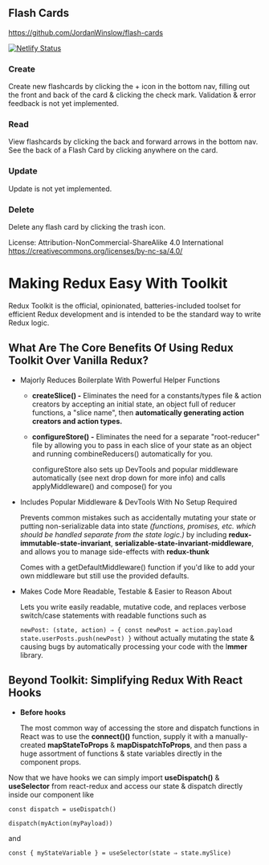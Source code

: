 ## Flash Cards

https://github.com/JordanWinslow/flash-cards

[![Netlify Status](https://api.netlify.com/api/v1/badges/4efe39d6-4646-4355-853e-3fa2ecd10c24/deploy-status)](https://redux-flash-cards.netlify.com)


### Create

Create new flashcards by clicking the + icon in the bottom nav, filling out the front and back of the card & clicking the check mark. Validation & error feedback is not yet implemented.

### Read

View flashcards by clicking the back and forward arrows in the bottom nav. See the back of a Flash Card by clicking anywhere on the card.

### Update

Update is not yet implemented.

### Delete

Delete any flash card by clicking the trash icon.

License: Attribution-NonCommercial-ShareAlike 4.0 International
https://creativecommons.org/licenses/by-nc-sa/4.0/

# Making Redux Easy With Toolkit

Redux Toolkit is the official, opinionated, batteries-included toolset for efficient Redux development and is intended to be the standard way to write Redux logic.

## What Are The Core Benefits Of Using Redux Toolkit Over Vanilla Redux?

- Majorly Reduces Boilerplate With Powerful Helper Functions
    - **createSlice() -** Eliminates the need for a constants/types file & action creators by accepting an initial state, an object full of reducer functions, a "slice name", then **automatically generating action creators and action types.**
    - **configureStore() -** Eliminates the need for a separate "root-reducer" file by allowing you to pass in each slice of your state as an object and running combineReducers() automatically for you.

        configureStore also sets up DevTools and popular middleware automatically (see next drop down for more info) and calls applyMiddleware() and compose() for you

- Includes Popular Middleware & DevTools With No Setup Required

    Prevents common mistakes such as accidentally mutating your state or putting non-serializable data into state *(functions, promises, etc. which should be handled separate from the state logic.)* by including **redux-immutable-state-invariant**, **serializable-state-invariant-middleware**, and allows you to manage side-effects with **redux-thunk**

    Comes with a getDefaultMiddleware() function if you'd like to add your own middleware but still use the provided defaults.

- Makes Code More Readable, Testable & Easier to Reason About

    Lets you write easily readable, mutative code, and replaces verbose switch/case statements with readable functions such as 

    `newPost: (state, action) ⇒ {
        const newPost = action.payload
        state.userPosts.push(newPost)
    }` 
    without actually mutating the state & causing bugs by automatically processing your code with the I**mmer** library.

## Beyond Toolkit: Simplifying Redux With React Hooks

- **Before hooks**

    The most common way of accessing the store and dispatch functions in React was to use the **connect()()** function, supply it with a manually-created **mapStateToProps** & **mapDispatchToProps**, and then pass a huge assortment of functions & state variables directly in the component props.

Now that we have hooks we can simply import **useDispatch()** & **useSelector** from react-redux and access our state & dispatch directly inside our component like 

`const dispatch = useDispatch()`

`dispatch(myAction(myPayload))`

and

`const { myStateVariable } = useSelector(state ⇒ state.mySlice)`

